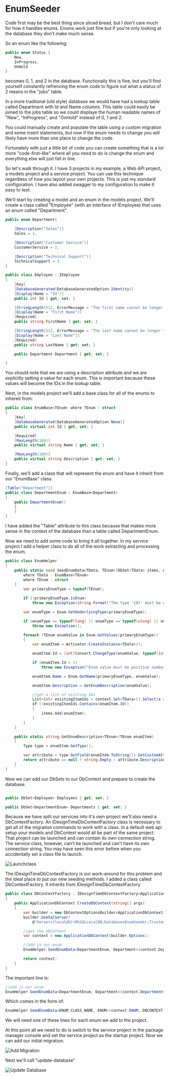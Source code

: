 # EnumSeeder
Code first may be the best thing since sliced bread, but 
I don't care much for how it handles enums. 
Enums work just fine but if you're only looking at the 
database they don't make much sense. 

So an enum like the following:

```csharp
public enum Status {
    New,
    InProgress,
    OnHold
}
```

becomes 0, 1, and 2 in the database. 
Functionally this is fine, but you'll find yourself 
constantly refrencing the enum code to figure out what 
a status of 2 means in the "jobs" table.

In a more traditonal (old style) database we would have 
had a lookup table called Department with Id and Name columns. 
This table could easily be joined to the jobs table 
so we could displaye the human readable names of 
"New", "InProgress", and "OnHold" instead of 0, 1 and 2.

You could manually create and populate the table using a 
custom migration and some insert statements, but now if the 
enum needs to change you will likely have more than one place 
to change the code.

Fortunately with just a little bit of code you can create 
something that is a lot more "code-first-like" where all you
need to do is change the enum and everything else will
just fall in line.

So let's walk through it.
I have 3 projects in my example, a Web API project, a models 
project and a service project.
You can use this technique regardless of how you layout your own 
projects. This is just my standard configuration. 
I have also added swagger to my configuration to make 
it easy to test.

We'll start by creating a model and an enum in the models project.
We'll create a class called "Employee" (with an interface of IEmployee) that 
uses an enum called "Department".

```csharp
public enum Department{

    [Description("Sales")]
    Sales = 1,

    [Description("Customer Service")]
    CustomerService = 2,

    [Description("Technical Support")]
    TechnicalSupport = 3
}

public class Employee : IEmployee
{
    [Key]
    [DatabaseGenerated(DatabaseGeneratedOption.Identity)]
    [Display(Name = "Id")]
    public int Id { get; set; }

    [StringLength(512, ErrorMessage = "The first name cannot be longer than 512 characters")]
    [Display(Name = "First Name")]
    [Required]
    public string FirstName { get; set; }

    [StringLength(512, ErrorMessage = "The last name cannot be longer than 512 characters")]
    [Display(Name = "Last Name")]
    [Required]
    public string LastName { get; set; }

    public Department Department { get; set; }

}
```

You should note that we are using a description attribute and
we are explicitly setting a value for each enum.
This is important because these values will become the 
IDs in the lookup table.

Next, in the models project we'll add a base class for all of the enums to inhereit from:

```csharp
public class EnumBase<TEnum> where TEnum : struct
{
    [Key]
    [DatabaseGenerated(DatabaseGeneratedOption.None)]
    public virtual int Id { get; set; }

    [Required]
    [MaxLength(100)]
    public virtual string Name { get; set; }

    [MaxLength(100)]
    public virtual string Description { get; set; }
}
```

Finally, we'll add a class that will represent the enum 
and have it inherit from our "EnumBase" class.

```csharp
[Table("Department")]
public class DepartmentEnum : EnumBase<Department>
{
    public DepartmentEnum()
    {
    }
}
```

I have added the "Table" attribute to this class because 
that makes more sense in the context of the database
than a table called DepartmentEnum.

Now we need to add some code to bring it all together.
In my service project I add a helper class to do 
all of the work extracting and processing the enum.

```csharp
public class EnumHelper
{
    public static void SeedEnumData<TData, TEnum>(DbSet<TData> items, ApplicationDbContext context)
        where TData : EnumBase<TEnum>
        where TEnum : struct
    {
        var primaryEnumType = typeof(TEnum);

        if (!primaryEnumType.IsEnum)
            throw new Exception(string.Format("The type '{0}' must be of type enum", primaryEnumType.AssemblyQualifiedName));

        var enumType = Enum.GetUnderlyingType(primaryEnumType);

        if (enumType == typeof(long) || enumType == typeof(ulong) || enumType == typeof(uint))
            throw new Exception();

        foreach (TEnum enumValue in Enum.GetValues(primaryEnumType))
        {
            var enumItem = Activator.CreateInstance<TData>();

            enumItem.Id = (int)Convert.ChangeType(enumValue, typeof(int));

            if (enumItem.Id < 1)
                throw new Exception("Enum value must be positive number greater than zero. You may need to set an explicit enum value");

            enumItem.Name = Enum.GetName(primaryEnumType, enumValue);

            enumItem.Description = GetEnumDescription(enumValue);

            //get a list of existing IDs
            List<int> existingItemIds = context.Set<TData>().Select(x => x.Id).ToList();
            if (!existingItemIds.Contains(enumItem.Id))
            {
                items.Add(enumItem);
            }
        }
    }

    public static string GetEnumDescription<TEnum>(TEnum enumItem)
    {
        Type type = enumItem.GetType();

        var attribute = type.GetField(enumItem.ToString()).GetCustomAttributes(typeof(DescriptionAttribute), false).Cast<DescriptionAttribute>().FirstOrDefault();
        return attribute == null ? string.Empty : attribute.Description;
    }
}
```

Now we can add our DbSets to our DbContext and prepare to
create the database.

```csharp

public DbSet<Employee> Employees { get; set; }

public DbSet<DepartmentEnum> Departments { get; set; }

```

Because we have split our services into it's own project 
we'll also need a DbContextFactory. An IDesignTimeDbContextFactory
class is necessary to get all of the migration commands
to work with a class. In a default web api setup your
models and DbContext would all be part of the same project.
That project can be launched and can contain its own 
connection string. The service class, however, can't
be launched and can't have its own connection string.
You may have seen this error before when you accidentally
set a class file to launch.


![Launchclass](launchclass.png)

The IDesignTimeDbContextFactory is our work-around
for this problem and the ideal place to put our
new seeding methods. I added a class called DbContextFactory.
It inherits from IDesignTimeDbContextFactory

```csharp
public class DbContextFactory : IDesignTimeDbContextFactory<ApplicationDbContext>
{
    public ApplicationDbContext CreateDbContext(string[] args)
    {
        var builder = new DbContextOptionsBuilder<ApplicationDbContext>();
        builder.UseSqlServer(
            @"Server=(localdb)\MSSQLLocalDB;Database=EnumSeeder;Trusted_Connection=True;MultipleActiveResultSets=true");

        //get the dbContext
        var context = new ApplicationDbContext(builder.Options);

        //add in our enum
        EnumHelper.SeedEnumData<DepartmentEnum, Department>(context.Departments, context);

        return context;
    }
}
```

The important line is:

```csharp     
//add in our enum
EnumHelper.SeedEnumData<DepartmentEnum, Department>(context.Departments, context);
```
 Which comes in the form of:

```csharp
EnumHelper.SeedEnumData<ENUM_CLASS_NAME, ENUM>(context.ENUM, DBCONTEXT);
```
We will need one of these lines for each enum we add to 
the project. 

At this point all we need to do is switch to the 
service project in the package manager console and set 
the service project as the startup project. 
Now we can add our initial migration.

![Add Migration](add_migration.bmp)

Next we'll call "update-database"

![Update Database](update-database.bmp)




